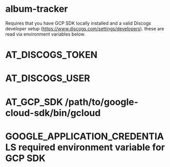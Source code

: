 # album-tracker
Requires that you have GCP SDK locally installed and a valid Discogs developer setup (https://www.discogs.com/settings/developers). 
these are read via environment variables below. 
# AT_DISCOGS_TOKEN  
# AT_DISCOGS_USER
# AT_GCP_SDK /path/to/google-cloud-sdk/bin/gcloud
# GOOGLE_APPLICATION_CREDENTIALS required environment variable for GCP SDK

